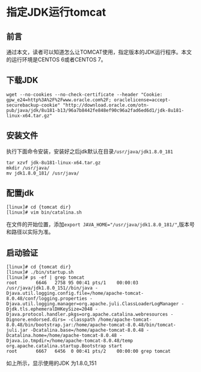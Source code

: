 # 指定JDK运行tomcat

## 前言

通过本文，读者可以知道怎么让TOMCAT使用，指定版本的JDK运行程序。本文的运行环境是CENTOS 6或者CENTOS 7。

## 下载JDK

```
wget --no-cookies --no-check-certificate --header "Cookie: gpw_e24=http%3A%2F%2Fwww.oracle.com%2F; oraclelicense=accept-securebackup-cookie" "http://download.oracle.com/otn-pub/java/jdk/8u181-b13/96a7b8442fe848ef90c96a2fad6ed6d1/jdk-8u181-linux-x64.tar.gz"
```

## 安装文件

执行下面命令安装，安装好之后jdk默认在目录``/usr/java/jdk1.8.0_181``

```
tar xzvf jdk-8u181-linux-x64.tar.gz 
mkdir /usr/java/
mv jdk1.8.0_181/ /usr/java/
```

## 配置jdk

```
[linux]# cd {tomcat dir}
[linux]# vim bin/catalina.sh
```
在文件的开始位置，添加``export JAVA_HOME="/usr/java/jdk1.8.0_181/"``,版本号和路径以实际为准。

## 启动验证

```
[linux]# cd {tomcat dir}
[linux]# ./bin/startup.sh
[linux]# ps -ef | grep tomcat 
root       6646   2758 95 00:41 pts/1    00:00:03 /usr/java/jdk1.8.0_151//bin/java -Djava.util.logging.config.file=/home/apache-tomcat-8.0.48/conf/logging.properties -Djava.util.logging.manager=org.apache.juli.ClassLoaderLogManager -Djdk.tls.ephemeralDHKeySize=2048 -Djava.protocol.handler.pkgs=org.apache.catalina.webresources -Dignore.endorsed.dirs= -classpath /home/apache-tomcat-8.0.48/bin/bootstrap.jar:/home/apache-tomcat-8.0.48/bin/tomcat-juli.jar -Dcatalina.base=/home/apache-tomcat-8.0.48 -Dcatalina.home=/home/apache-tomcat-8.0.48 -Djava.io.tmpdir=/home/apache-tomcat-8.0.48/temp org.apache.catalina.startup.Bootstrap start
root       6667   6456  0 00:41 pts/2    00:00:00 grep tomcat

```

如上所示，显示使用的JDK 为1.8.0_151
